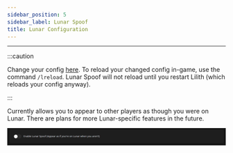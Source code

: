 ```yaml
---
sidebar_position: 5
sidebar_label: Lunar Spoof
title: Lunar Configuration
---
```


---

:::caution

Change your config [here](https://me.lilithmod.xyz). To reload your changed config in-game, use the command `/lreload`. Lunar Spoof will not reload until you restart Lilith (which reloads your config anyway).

:::

Currently allows you to appear to other players as though you were on Lunar. There are plans for more Lunar-specific features in the future.

![Lunar Spoof](./lunar_spoof.png)